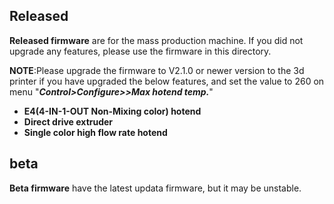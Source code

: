 ## Released
**Released firmware** are for the mass production machine. If you did not upgrade any features, please use the firmware in this directory.  
>
**NOTE**:Please upgrade the firmware to V2.1.0 or newer version to the 3d printer if you have upgraded the below features, and set the value to 260 on menu "***Control>Configure>>Max hotend temp.***"    
- **E4(4-IN-1-OUT Non-Mixing color) hotend**  
- **Direct drive extruder**  
- **Single color high flow rate hotend**  
 
## beta
**Beta firmware** have the latest updata firmware, but it may be unstable.


